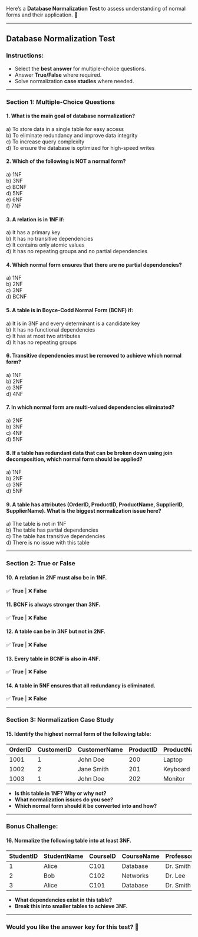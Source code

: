 Here’s a **Database Normalization Test** to assess understanding of normal forms and their application. 🚀

---

## **Database Normalization Test**
### **Instructions:**
- Select the **best answer** for multiple-choice questions.
- Answer **True/False** where required.
- Solve normalization **case studies** where needed.

---

### **Section 1: Multiple-Choice Questions**
#### **1. What is the main goal of database normalization?**
   a) To store data in a single table for easy access  
   b) To eliminate redundancy and improve data integrity  
   c) To increase query complexity  
   d) To ensure the database is optimized for high-speed writes  

#### **2. Which of the following is NOT a normal form?**
   a) 1NF  
   b) 3NF  
   c) BCNF  
   d) 5NF  
   e) 6NF  
   f) 7NF  

#### **3. A relation is in 1NF if:**
   a) It has a primary key  
   b) It has no transitive dependencies  
   c) It contains only atomic values  
   d) It has no repeating groups and no partial dependencies  

#### **4. Which normal form ensures that there are no partial dependencies?**
   a) 1NF  
   b) 2NF  
   c) 3NF  
   d) BCNF  

#### **5. A table is in **Boyce-Codd Normal Form (BCNF)** if:**
   a) It is in 3NF and every determinant is a candidate key  
   b) It has no functional dependencies  
   c) It has at most two attributes  
   d) It has no repeating groups  

#### **6. Transitive dependencies must be removed to achieve which normal form?**
   a) 1NF  
   b) 2NF  
   c) 3NF  
   d) 4NF  

#### **7. In which normal form are multi-valued dependencies eliminated?**
   a) 2NF  
   b) 3NF  
   c) 4NF  
   d) 5NF  

#### **8. If a table has redundant data that can be broken down using **join decomposition**, which normal form should be applied?**
   a) 1NF  
   b) 2NF  
   c) 3NF  
   d) 5NF  

#### **9. A table has attributes (OrderID, ProductID, ProductName, SupplierID, SupplierName). What is the biggest normalization issue here?**
   a) The table is not in 1NF  
   b) The table has partial dependencies  
   c) The table has transitive dependencies  
   d) There is no issue with this table  

---

### **Section 2: True or False**
#### **10. A relation in 2NF must also be in 1NF.**  
✅ **True** | ❌ **False**  

#### **11. BCNF is always stronger than 3NF.**  
✅ **True** | ❌ **False**  

#### **12. A table can be in 3NF but not in 2NF.**  
✅ **True** | ❌ **False**  

#### **13. Every table in BCNF is also in 4NF.**  
✅ **True** | ❌ **False**  

#### **14. A table in 5NF ensures that **all** redundancy is eliminated.**  
✅ **True** | ❌ **False**  

---

### **Section 3: Normalization Case Study**
#### **15. Identify the highest normal form of the following table:**
| OrderID | CustomerID | CustomerName | ProductID | ProductName | Quantity |
|---------|-----------|-------------|-----------|-------------|----------|
| 1001    | 1         | John Doe    | 200       | Laptop      | 1        |
| 1002    | 2         | Jane Smith  | 201       | Keyboard    | 2        |
| 1003    | 1         | John Doe    | 202       | Monitor     | 1        |

- **Is this table in 1NF? Why or why not?**
- **What normalization issues do you see?**
- **Which normal form should it be converted into and how?**

---

### **Bonus Challenge:**
#### **16. Normalize the following table into at least 3NF.**
| StudentID | StudentName | CourseID | CourseName | Professor | ProfessorOffice |
|-----------|------------|----------|------------|-----------|----------------|
| 1         | Alice      | C101     | Database   | Dr. Smith | Room 203       |
| 2         | Bob        | C102     | Networks   | Dr. Lee   | Room 301       |
| 3         | Alice      | C101     | Database   | Dr. Smith | Room 203       |

- **What dependencies exist in this table?**
- **Break this into smaller tables to achieve 3NF.**

---

### **Would you like the answer key for this test? 🚀**
